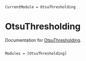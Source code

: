 ```@meta
CurrentModule = OtsuThresholding
```

# OtsuThresholding

Documentation for [OtsuThresholding](https://github.com/esd100/OtsuThresholding.jl).

```@index
```

```@autodocs
Modules = [OtsuThresholding]
```
